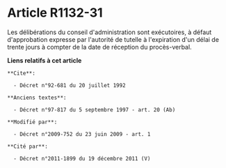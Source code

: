 # Article R1132-31

Les délibérations du conseil d'administration sont exécutoires, à défaut d'approbation expresse par l'autorité de tutelle à
l'expiration d'un délai de trente jours à compter de la date de réception du procès-verbal.

**Liens relatifs à cet article**

	**Cite**:

	  - Décret n°92-681 du 20 juillet 1992

	**Anciens textes**:

	  - Décret n°97-817 du 5 septembre 1997 - art. 20 (Ab)

	**Modifié par**:

	  - Décret n°2009-752 du 23 juin 2009 - art. 1

	**Cité par**:

	  - Décret n°2011-1899 du 19 décembre 2011 (V)

